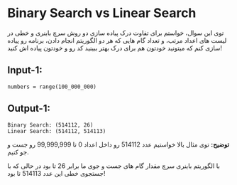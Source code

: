 # Binary Search vs Linear Search

توی این سوال، خواستم برای تفاوت درک پیاده سازی دو روش سرچ باینری و خطی در لیست های اعداد مرتب، و تعداد گام هایی که هر دو الگوریتم انجام دادن، برنامه رو پیاده سازی کنم که میتونید خودتون هم برای درک بهتر ببینید کد رو و خودتون پیاده اش کنید!

## Input-1:
```
numbers = range(100_000_000)
```

## Output-1:
```
Binary Search: (514112, 26)
Linear Search: (514112, 514113)
```

**توضیح:**
توی مثال بالا خواستیم عدد 514112 رو داخل اعداد 0 تا 99,999,999  رو جست و جو کنیم.

با الگوریتم باینری سرچ مقدار گام های جست و جوی ما برابر 26 تا بود در حالی که با جستجوی خطی این عدد 514113 تا بود!